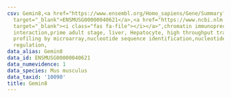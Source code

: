 ```yaml
---
csv: Gemin8,<a href="https://www.ensembl.org/Homo_sapiens/Gene/Summary?db=core;g=ENSMUSG00000040621"
  target="_blank">ENSMUSG00000040621</a>,<a href="https://www.ncbi.nlm.nih.gov/pubmed/23834426"
  target="_blank"><i class="fas fa-file"></i></a>",chromatin immunoprecipitation assay,direct
  interaction,prime adult stage, liver, Hepatocyte, high throughput transcription
  profiling by microarray,nucleotide sequence identification,nucleotide sequence identification,transcriptional
  regulation,
data_alias: Gemin8
data_id: ENSMUSG00000040621
data_numevidence: 1
data_species: Mus musculus
data_taxid: '10090'
title: Gemin8
---
```

